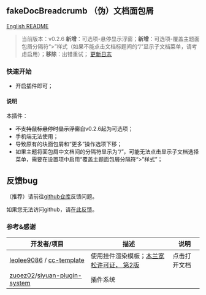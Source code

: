 ## fakeDocBreadcrumb （伪）文档面包屑

[English README](README.md)

> 当前版本：v0.2.6 **新增**：可选项-悬停显示浮窗；**新增**：可选项-覆盖主题面包屑分隔符“>”样式（如果不能点击文档标题间的“/”显示子文档菜单，请考虑启用）；**移除**：出错重试；
[更新日志](CHANGELOG.md)

### 快速开始

- 开启插件即可；

#### 说明

本插件：
- ~~不支持鼠标悬停时显示浮窗~~自v0.2.6起为可选项；
- 手机端无法使用；
- 导致原有的块面包屑和“更多”操作选项下移；
- 如果主题将面包屑中文档间的分隔符显示为“/”，可能无法点击显示子文档选择菜单，需要在设置项中启用“覆盖主题面包屑分隔符“>”样式”；

## 反馈bug

（推荐）请前往[github仓库](https://github.com/OpaqueGlass/syplugin-fakeDocBreadcrumb)反馈问题。

如果您无法访问github，请[在此反馈](https://wj.qq.com/s2/12395364/b69f/)。

### 参考&感谢

| 开发者/项目                                                  | 描述                                                         | 说明         |
| ------------------------------------------------------------ | ------------------------------------------------------------ | ------------ |
| [leolee9086](https://github.com/leolee9086) / [cc-template](https://github.com/leolee9086/cc-template) | 使用挂件渲染模板；[木兰宽松许可证， 第2版](https://github.com/leolee9086/cc-template/blob/main/LICENSE) | 点击打开文档 |
| [zuoez02](https://github.com/zuoez02)/[siyuan-plugin-system](https://github.com/zuoez02/siyuan-plugin-system) | 插件系统                                                     |              |
